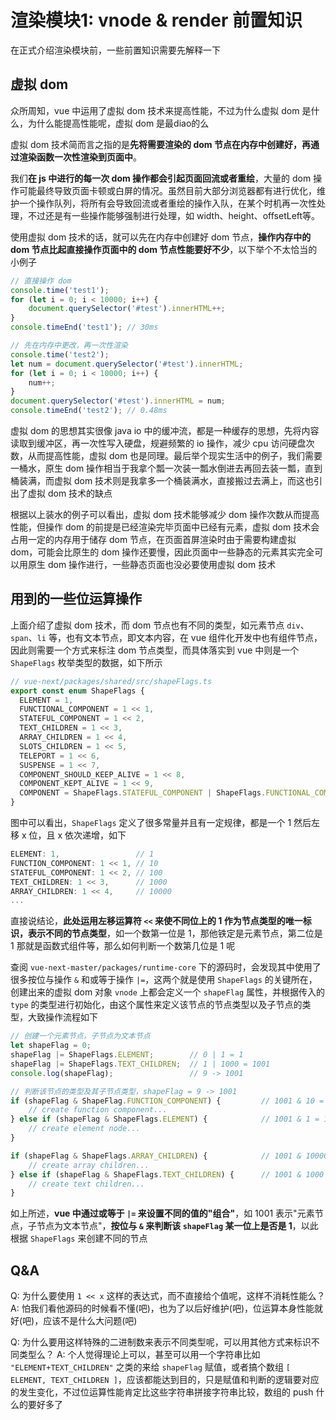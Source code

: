 # 渲染模块1: vnode & render 前置知识

在正式介绍渲染模块前，一些前置知识需要先解释一下

## 虚拟 dom

众所周知，vue 中运用了虚拟 dom 技术来提高性能，不过为什么虚拟 dom 是什么，为什么能提高性能呢，虚拟 dom 是最diao的么

虚拟 dom 技术简而言之指的是**先将需要渲染的 dom 节点在内存中创建好，再通过渲染函数一次性渲染到页面中**。

我们**在 js 中进行的每一次 dom 操作都会引起页面回流或者重绘**，大量的 dom 操作可能最终导致页面卡顿或白屏的情况。虽然目前大部分浏览器都有进行优化，维护一个操作队列，将所有会导致回流或者重绘的操作入队，在某个时机再一次性处理，不过还是有一些操作能够强制进行处理，如 width、height、offsetLeft等。

使用虚拟 dom 技术的话，就可以先在内存中创建好 dom 节点，**操作内存中的 dom 节点比起直接操作页面中的 dom 节点性能要好不少**，以下举个不太恰当的小例子

```js
// 直接操作 dom
console.time('test1');
for (let i = 0; i < 10000; i++) {
    document.querySelector('#test').innerHTML++;
}
console.timeEnd('test1'); // 30ms

// 先在内存中更改，再一次性渲染
console.time('test2');
let num = document.querySelector('#test').innerHTML;
for (let i = 0; i < 10000; i++) {
    num++;
}
document.querySelector('#test').innerHTML = num;
console.timeEnd('test2'); // 0.48ms
```

虚拟 dom 的思想其实很像 java io 中的缓冲流，都是一种缓存的思想，先将内容读取到缓冲区，再一次性写入硬盘，规避频繁的 io 操作，减少 cpu 访问硬盘次数，从而提高性能，虚拟 dom 也是同理。最后举个现实生活中的例子，我们需要一桶水，原生 dom 操作相当于我拿个瓢一次装一瓢水倒进去再回去装一瓢，直到桶装满，而虚拟 dom 技术则是我拿多一个桶装满水，直接搬过去满上，而这也引出了虚拟 dom 技术的缺点

根据以上装水的例子可以看出，虚拟 dom 技术能够减少 dom 操作次数从而提高性能，但操作 dom 的前提是已经渲染完毕页面中已经有元素，虚拟 dom 技术会占用一定的内存用于储存 dom 节点，在页面首屏渲染时由于需要构建虚拟 dom，可能会比原生的 dom 操作还要慢，因此页面中一些静态的元素其实完全可以用原生 dom 操作进行，一些静态页面也没必要使用虚拟 dom 技术

## 用到的一些位运算操作

上面介绍了虚拟 dom 技术，而 dom 节点也有不同的类型，如元素节点 `div`、`span`、`li` 等，也有文本节点，即文本内容，在 vue 组件化开发中也有组件节点，因此则需要一个方式来标注 dom 节点类型，而具体落实到 vue 中则是一个 `ShapeFlags` 枚举类型的数据，如下所示

```ts
// vue-next/packages/shared/src/shapeFlags.ts
export const enum ShapeFlags {
  ELEMENT = 1,
  FUNCTIONAL_COMPONENT = 1 << 1,
  STATEFUL_COMPONENT = 1 << 2,
  TEXT_CHILDREN = 1 << 3,
  ARRAY_CHILDREN = 1 << 4,
  SLOTS_CHILDREN = 1 << 5,
  TELEPORT = 1 << 6,
  SUSPENSE = 1 << 7,
  COMPONENT_SHOULD_KEEP_ALIVE = 1 << 8,
  COMPONENT_KEPT_ALIVE = 1 << 9,
  COMPONENT = ShapeFlags.STATEFUL_COMPONENT | ShapeFlags.FUNCTIONAL_COMPONENT
}
```

图中可以看出，`ShapeFlags` 定义了很多常量并且有一定规律，都是一个 1 然后左移 x 位，且 x 依次递增，如下

```js
ELEMENT: 1,                 // 1
FUNCTION_COMPONENT: 1 << 1, // 10
STATEFUL_COMPONENT: 1 << 2, // 100
TEXT_CHILDREN: 1 << 3,      // 1000
ARRAY_CHILDREN: 1 << 4,     // 10000
...
```

直接说结论，**此处运用左移运算符 `<<` 来使不同位上的 1 作为节点类型的唯一标识，表示不同的节点类型**，如一个数第一位是 1，那他铁定是元素节点，第二位是 1 那就是函数式组件等，那么如何判断一个数第几位是 1 呢

查阅 `vue-next-master/packages/runtime-core` 下的源码时，会发现其中使用了很多按位与操作 `&` 和或等于操作 `|=`，这两个就是使用 `ShapeFlags` 的关键所在，创建出来的虚拟 dom 对象 `vnode` 上都会定义一个 `shapeFlag` 属性，并根据传入的 `type` 的类型进行初始化，由这个属性来定义该节点的节点类型以及子节点的类型，大致操作流程如下

```js
// 创建一个元素节点，子节点为文本节点
let shapeFlag = 0;
shapeFlag |= ShapeFlags.ELEMENT;        // 0 | 1 = 1
shapeFlag |= ShapeFlags.TEXT_CHILDREN;  // 1 | 1000 = 1001
console.log(shapeFlag);                 // 9 -> 1001
```

```js
// 判断该节点的类型及其子节点类型，shapeFlag = 9 -> 1001
if (shapeFlag & ShapeFlag.FUNCTION_COMPONENT) {         // 1001 & 10 = 0 -> false
    // create function component...
} else if (shapeFlag & ShapeFlags.ELEMENT) {            // 1001 & 1 = 1 -> true
    // create element node...
}

if (shapeFlag & ShapeFlags.ARRAY_CHILDREN) {            // 1001 & 10000 = 0 -> false
    // create array children...
} else if (shapeFlag & ShapeFlags.TEXT_CHILDREN) {      // 1001 & 1000 = 1000 -> true
    // create text children...
}
```

如上所述，**vue 中通过或等于 `|=` 来设置不同的值的"组合"**，如 1001 表示"元素节点，子节点为文本节点"，**按位与 `&` 来判断该 `shapeFlag` 某一位上是否是 1**，以此根据 `ShapeFlags` 来创建不同的节点

## Q&A

Q: 为什么要使用 `1 << x` 这样的表达式，而不直接给个值呢，这样不消耗性能么？
A: 怕我们看他源码的时候看不懂(吧)，也为了以后好维护(吧)，位运算本身性能就好(吧)，应该不是什么大问题(吧)

Q: 为什么要用这样特殊的二进制数来表示不同类型呢，可以用其他方式来标识不同类型么？
A: 个人觉得理论上可以，甚至可以用一个字符串比如 `"ELEMENT+TEXT_CHILDREN"` 之类的来给 `shapeFlag` 赋值，或者搞个数组 `[ ELEMENT, TEXT_CHILDREN ]`，应该都能达到目的，只是赋值和判断的逻辑要对应的发生变化，不过位运算性能肯定比这些字符串拼接字符串比较，数组的 push 什么的要好多了
